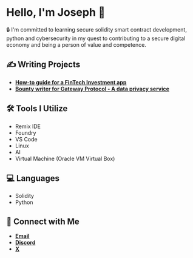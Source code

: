 # Hello, I'm Joseph 🚀

🔒 I'm committed to learning secure solidity smart contract development, python and cybersecurity in my quest to contributing to a secure digital economy and being a person of value and competence.

## ✍️ Writing Projects
- **[How-to guide for a FinTech Investment app](https://docs.google.com/document/d/1iT1Fm6-yIimAqvOzaV03OoDxvpsob40KpEPHoteG_B4/edit?usp=sharing)**
- **[Bounty writer for Gateway Protocol - A data privacy service](https://x.com/Joseph__hpesoJ/status/1798305689041080683)**

## 🛠️ Tools I Utilize
- Remix IDE
- Foundry
- VS Code
- Linux
- AI
- Virtual Machine (Oracle VM Virtual Box)

## 💻 Languages
- Solidity
- Python

## 🤝 Connect with Me
- **[Email](ikpongjos@gmail.com)**
- **[Discord](joseph__hpesoj)**
- **[X](https://x.com/Joseph__hpesoJ?t=vrUuLS2xBCvA3TPiZa39Rg&s=09)**

